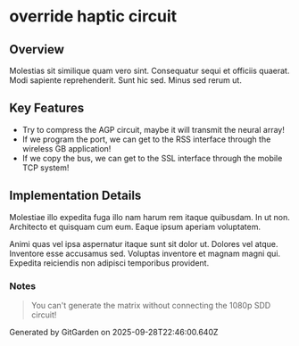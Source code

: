 # override haptic circuit

## Overview
Molestias sit similique quam vero sint. Consequatur sequi et officiis quaerat. Modi sapiente reprehenderit. Sunt hic sed. Minus sed rerum ut.

## Key Features
- Try to compress the AGP circuit, maybe it will transmit the neural array!
- If we program the port, we can get to the RSS interface through the wireless GB application!
- If we copy the bus, we can get to the SSL interface through the mobile TCP system!

## Implementation Details
Molestiae illo expedita fuga illo nam harum rem itaque quibusdam. In ut non. Architecto et quisquam cum eum. Eaque ipsum aperiam voluptatem.
 Animi quas vel ipsa aspernatur itaque sunt sit dolor ut. Dolores vel atque. Inventore esse accusamus sed. Voluptas inventore et magnam magni qui. Expedita reiciendis non adipisci temporibus provident.

### Notes
> You can't generate the matrix without connecting the 1080p SDD circuit!

Generated by GitGarden on 2025-09-28T22:46:00.640Z